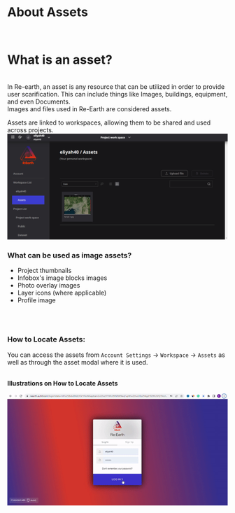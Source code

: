 # About Assets
<br>

# What is an asset?
<br>
In Re-earth, an asset is any resource that can be utilized in order to provide user scarification. This can include things like Images, buildings, equipment, and even Documents.
<br>
Images and files used in Re-Earth are considered assets.

Assets are linked to workspaces, allowing them to be shared and used across projects.
<br>
![Untitled](Idea%20Of%20Assets%20549c746ef5894855854d60bef01da855/Untitled.png)
<br>

### What can be used as image assets?

- Project thumbnails
- Infobox's image blocks images
- Photo overlay images
- Layer icons (where applicable)
- Profile image
<br>
<br>

### How to Locate Assets:

You can access the assets from `Account Settings` -> `Workspace` -> `Assets` as well as through the asset modal where it is used.
<br>
<br>

**Illustrations on How to Locate Assets**

![Untitled](Idea%20Of%20Assets%20549c746ef5894855854d60bef01da855/Untitled.gif)
